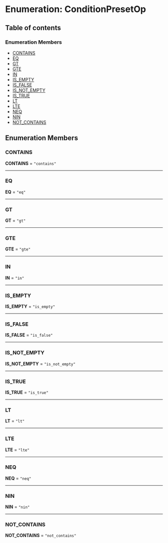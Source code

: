 # Enumeration: ConditionPresetOp

## Table of contents

### Enumeration Members

* [CONTAINS](/en/auto-docs/form-materials/enums/ConditionPresetOp.md#contains)
* [EQ](/en/auto-docs/form-materials/enums/ConditionPresetOp.md#eq)
* [GT](/en/auto-docs/form-materials/enums/ConditionPresetOp.md#gt)
* [GTE](/en/auto-docs/form-materials/enums/ConditionPresetOp.md#gte)
* [IN](/en/auto-docs/form-materials/enums/ConditionPresetOp.md#in)
* [IS\_EMPTY](/en/auto-docs/form-materials/enums/ConditionPresetOp.md#is_empty)
* [IS\_FALSE](/en/auto-docs/form-materials/enums/ConditionPresetOp.md#is_false)
* [IS\_NOT\_EMPTY](/en/auto-docs/form-materials/enums/ConditionPresetOp.md#is_not_empty)
* [IS\_TRUE](/en/auto-docs/form-materials/enums/ConditionPresetOp.md#is_true)
* [LT](/en/auto-docs/form-materials/enums/ConditionPresetOp.md#lt)
* [LTE](/en/auto-docs/form-materials/enums/ConditionPresetOp.md#lte)
* [NEQ](/en/auto-docs/form-materials/enums/ConditionPresetOp.md#neq)
* [NIN](/en/auto-docs/form-materials/enums/ConditionPresetOp.md#nin)
* [NOT\_CONTAINS](/en/auto-docs/form-materials/enums/ConditionPresetOp.md#not_contains)

## Enumeration Members

### CONTAINS

**CONTAINS** = `"contains"`

***

### EQ

**EQ** = `"eq"`

***

### GT

**GT** = `"gt"`

***

### GTE

**GTE** = `"gte"`

***

### IN

**IN** = `"in"`

***

### IS\_EMPTY

**IS\_EMPTY** = `"is_empty"`

***

### IS\_FALSE

**IS\_FALSE** = `"is_false"`

***

### IS\_NOT\_EMPTY

**IS\_NOT\_EMPTY** = `"is_not_empty"`

***

### IS\_TRUE

**IS\_TRUE** = `"is_true"`

***

### LT

**LT** = `"lt"`

***

### LTE

**LTE** = `"lte"`

***

### NEQ

**NEQ** = `"neq"`

***

### NIN

**NIN** = `"nin"`

***

### NOT\_CONTAINS

**NOT\_CONTAINS** = `"not_contains"`
